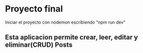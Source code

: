 # Proyecto final

Iniciar el proyecto con nodemon escribiendo "npm run dev"


## Esta aplicacion permite crear, leer, editar y eliminar(CRUD) Posts
